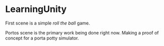 # LearningUnity

First scene is a simple *roll the ball* game.

Portos scene is the primary work being done right now. Making a proof of concept for a porta potty simulator.
